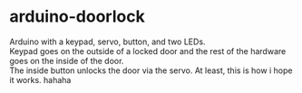 # arduino-doorlock
Arduino with a keypad, servo, button, and two LEDs.  
Keypad goes on the outside of a locked door and the rest of the hardware goes on the inside of the door.  
The inside button unlocks the door via the servo.
At least, this is how i hope it works. hahaha
